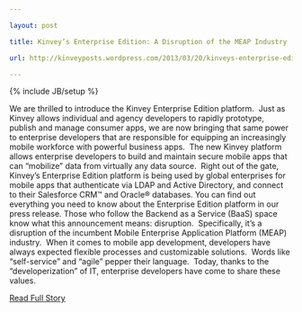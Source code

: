 ---
layout: post
title: Kinvey’s Enterprise Edition: A Disruption of the MEAP Industry
url: http://kinveyposts.wordpress.com/2013/03/20/kinveys-enterprise-edition-a-disruption-of-the-meap-industry-2/
---
{% include JB/setup %}
<p>  We are thrilled to introduce the Kinvey Enterprise Edition platform.   Just as Kinvey allows individual and agency developers to rapidly prototype, publish and manage consumer apps, we are now bringing that same power to enterprise developers that are responsible for equipping an increasingly mobile workforce with powerful business apps.   The new Kinvey platform allows enterprise developers to build and maintain secure mobile apps that can “mobilize” data from virtually any data source.   Right out of the gate, Kinvey’s Enterprise Edition platform is being used by global enterprises for mobile apps that authenticate via LDAP and Active Directory, and connect to their Salesforce CRM™ and Oracle® databases.  You can find out everything you need to know about the Enterprise Edition platform in our press release.  Those who follow the Backend as a Service (BaaS) space know what this announcement means: disruption.   Specifically, it’s a disruption of the incumbent Mobile Enterprise Application Platform (MEAP) industry.   When it comes to mobile app development, developers have always expected flexible processes and customizable solutions.   Words like “self-service” and “agile” pepper their language.   Today, thanks to the “developerization” of IT, enterprise developers have come to share these values.<br />
<p><a href="http://kinveyposts.wordpress.com/2013/03/20/kinveys-enterprise-edition-a-disruption-of-the-meap-industry-2/">Read Full Story</a></p>
